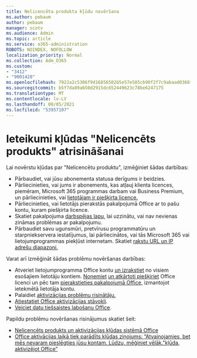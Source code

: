 ```yaml
---
title: Nelicencēta produkta kļūdu novēršana
ms.author: pebaum
author: pebaum
manager: scotv
ms.audience: Admin
ms.topic: article
ms.service: o365-administration
ROBOTS: NOINDEX, NOFOLLOW
localization_priority: Normal
ms.collection: Adm_O365
ms.custom:
- "3412"
- "9001428"
ms.openlocfilehash: 7922a2c5306f9d16856502b5e57e585cb90f2f7c9abaad0366f72ed46de786d5
ms.sourcegitcommit: b5f7da89a650d2915dc652449623c78be6247175
ms.translationtype: MT
ms.contentlocale: lv-LV
ms.lasthandoff: 08/05/2021
ms.locfileid: "53957107"
---
```

# <a name="suggestions-for-solving-unlicensed-product-errors"></a>Ieteikumi kļūdas "Nelicencēts produkts" atrisināšanai

Lai novērstu kļūdas par "Nelicencētu produktu", izmēģiniet šādas darbības:

- Pārbaudiet, vai jūsu abonementa statusa derīgums ir beidzies.
- Pārliecinieties, vai jums ir abonements, kas atļauj klienta licences, piemēram, Microsoft 365 programmas darbam vai Business Premium, un pārliecinieties, vai [lietotājam ir piešķirta licence.](https://docs.microsoft.com/microsoft-365/admin/add-users/add-users) 
- Pārliecinieties, vai lietotājs pierakstās pakalpojumā Office ar to pašu kontu, kuram piešķirta licence.
- Skatiet pakalpojuma [darbspējas lapu,](https://docs.microsoft.com/office365/enterprise/view-service-health) lai uzzinātu, vai nav nevienas zināmas problēmas ar pakalpojumu.
- Pārbaudiet savu ugunsmūri, pretvīrusu programmatūru un starpniekservera iestatījumus, lai pārliecinātos, vai tās Microsoft 365 vai lietojumprogrammas piekļūst internetam. Skatiet [rakstu URL un IP adrešu diapazoni.](https://docs.microsoft.com/office365/enterprise/urls-and-ip-address-ranges)

Varat arī izmēģināt šādas problēmu novēršanas darbības: 

- Atveriet lietojumprogramma Office kontu [un izrakstiet](https://support.office.com/article/5a20dc11-47e9-4b6f-945d-478cb6d92071) no visiem esošajiem lietotāju kontiem. [Noņemiet](https://docs.microsoft.com/microsoft-365/admin/manage/remove-licenses-from-users) [un atkārtoti piešķiriet](https://docs.microsoft.com/microsoft-365/admin/manage/assign-licenses-to-users) Office licenci un pēc tam [pierakstieties pakalpojumā Office,](https://support.office.com/article/628ea040-f265-49de-b986-be09c3ebf8a9) izmantojot ietekmētā lietotāja kontu.
- Palaidiet [aktivizācijas problēmu risinātāju.](https://aka.ms/SARA-OfficeActivation-Alchemy)
- [Atiestatiet Office aktivizācijas stāvokli](https://docs.microsoft.com/office365/troubleshoot/activation/reset-office-365-proplus-activation-state). 
- [Veiciet datu tiešsaistes labošanu Office](https://support.office.com/Article/7821d4b6-7c1d-4205-aa0e-a6b40c5bb88b).

Papildu problēmu novēršanas risinājumus skatiet šeit: 

- [Nelicencēts produkts un aktivizācijas kļūdas sistēmā Office](https://support.office.com/Article/0d23d3c0-c19c-4b2f-9845-5344fedc4380)
- [Office aktivācijas laikā tiek parādīts kļūdas ziņojums: “Atvainojamies, bet mēs nevaram pieslēgties jūsu kontam. Lūdzu, mēģiniet vēlāk."kļūda, aktivizējot Office”](https://docs.microsoft.com/office/troubleshoot/activation-installation/issue-when-activate-office-from-office-365)